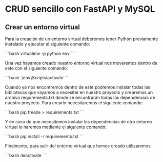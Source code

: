 # CRUD sencillo con FastAPI y MySQL

## Crear un entorno virtual

Para la creación de un entorno virtual deberemos tener Python previamente instalado y ejecutar el siguiente comando:

\`\`\`bash
virtualenv -p python env
\`\`\`

Una vez hayamos creado nuestro entorno virtual nos moveremos dentro de este con el siguiente comando:

\`\`\`bash
.\env\Scripts\activate
\`\`\`

Cuando ya nos encontremos dentro de este podremos instalar todas las bibliotecas que vayamos a necesitar en nuestro proyecto
y crearemos un archivo requirements.txt donde se encontrarán todas las dependencias de nuestro proyecto.
Para crearlo necesitaremos el siguiente comando:

\`\`\`bash
pip freeze > requirements.txt
\`\`\`

Y en caso de que necesitemos instalar las dependencias de otro entorno virtual lo haremos mediante el siguiente comando:

\`\`\`bash
pip install -r requirements.txt
\`\`\`

Finalmente, para salir del entorno virtual que hemos creado utilizaremos 

\`\`\`bash
deactivate
\`\`\`
